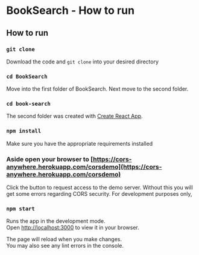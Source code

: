 # BookSearch - How to run

## How to run

### `git clone`
Download the code and `git clone` into your desired directory

### `cd BookSearch`
Move into the first folder of BookSearch. Next move to the second folder.

### `cd book-search`
The second folder was created with [Create React App](https://github.com/facebook/create-react-app).

### `npm install`
Make sure you have the appropriate requirements installed

### Aside open your browser to [https://cors-anywhere.herokuapp.com/corsdemo](https://cors-anywhere.herokuapp.com/corsdemo)
Click the button to request access to the demo server. Without this you will get some errors regarding CORS security. For development purposes only,

### `npm start`

Runs the app in the development mode.\
Open [http://localhost:3000](http://localhost:3000) to view it in your browser.

The page will reload when you make changes.\
You may also see any lint errors in the console.
